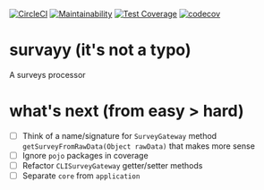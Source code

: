 [![CircleCI](https://circleci.com/gh/jnwelzel/survayy/tree/master.svg?style=svg)](https://circleci.com/gh/jnwelzel/survayy/tree/master)
[![Maintainability](https://api.codeclimate.com/v1/badges/c6f787366c60ed7482f3/maintainability)](https://codeclimate.com/github/jnwelzel/survayy/maintainability)
[![Test Coverage](https://api.codeclimate.com/v1/badges/c6f787366c60ed7482f3/test_coverage)](https://codeclimate.com/github/jnwelzel/survayy/test_coverage)
[![codecov](https://codecov.io/gh/jnwelzel/survayy/branch/master/graph/badge.svg)](https://codecov.io/gh/jnwelzel/survayy)

# survayy (it's not a typo)
A surveys processor

# what's next (from easy > hard)
- [ ] Think of a name/signature for `SurveyGateway` method `getSurveyFromRawData(Object rawData)` that makes more sense
- [ ] Ignore `pojo` packages in coverage
- [ ] Refactor `CLISurveyGateway` getter/setter methods
- [ ] Separate `core` from `application`
